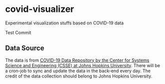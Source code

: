 # covid-visualizer
Experimental visualization stuffs based on COVID-19 data

Test Commit

## Data Source
The data is from [COVID-19 Data Repository by the Center for Systems Science and Engineering (CSSE) at Johns Hopkins University](https://github.com/CSSEGISandData/COVID-19). There will be a cron-job to sync and update the data in the back-end every day. The credit of the data collection should belong to Johns Hopkins University.